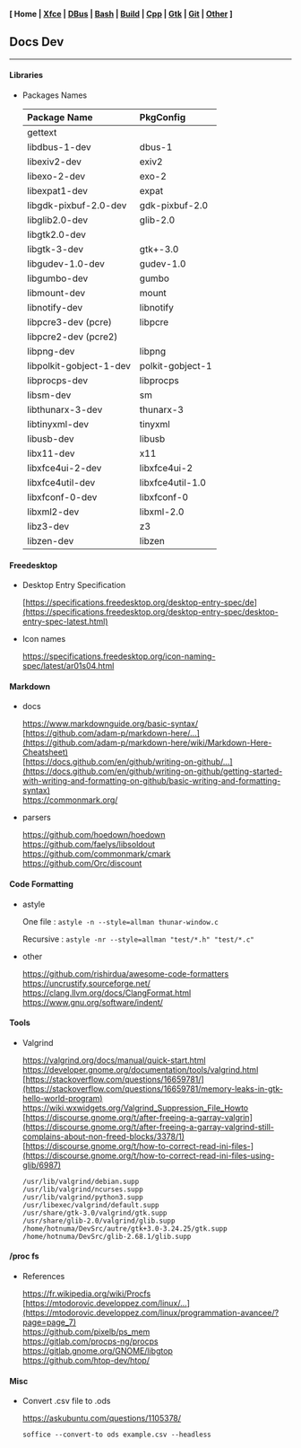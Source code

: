 **[ Home | [Xfce](05-Xfce.html) | [DBus](10-DBus.html) | [Bash](15-Bash.html) | [Build](20-Build.html) | [Cpp](25-Cpp.html) | [Gtk](30-Gtk.html) | [Git](35-Git.html) | [Other](99-Other.html) ]**

## Docs Dev

---

#### Libraries

* Packages Names

    | Package Name            | PkgConfig               |
    | :---------------------- | :---------------------- |
    | gettext                 |                         |
    | libdbus-1-dev           | dbus-1                  |
    | libexiv2-dev            | exiv2                   |
    | libexo-2-dev            | exo-2                   |
    | libexpat1-dev           | expat                   |
    | libgdk-pixbuf-2.0-dev   | gdk-pixbuf-2.0          |
    | libglib2.0-dev          | glib-2.0                |
    | libgtk2.0-dev           |                         |
    | libgtk-3-dev            | gtk+-3.0                |
    | libgudev-1.0-dev        | gudev-1.0               |
    | libgumbo-dev            | gumbo                   |
    | libmount-dev            | mount                   |
    | libnotify-dev           | libnotify               |
    | libpcre3-dev (pcre)     | libpcre                 |
    | libpcre2-dev (pcre2)    |                         |
    | libpng-dev              | libpng                  |
    | libpolkit-gobject-1-dev | polkit-gobject-1        |
    | libprocps-dev           | libprocps               |
    | libsm-dev               | sm                      |
    | libthunarx-3-dev        | thunarx-3               |
    | libtinyxml-dev          | tinyxml                 |
    | libusb-dev              | libusb                  |
    | libx11-dev              | x11                     |
    | libxfce4ui-2-dev        | libxfce4ui-2            |
    | libxfce4util-dev        | libxfce4util-1.0        |
    | libxfconf-0-dev         | libxfconf-0             |
    | libxml2-dev             | libxml-2.0              |
    | libz3-dev               | z3                      |
    | libzen-dev              | libzen                  |



#### Freedesktop

* Desktop Entry Specification
    
    [https://specifications.freedesktop.org/desktop-entry-spec/de](https://specifications.freedesktop.org/desktop-entry-spec/desktop-entry-spec-latest.html)  

* Icon names
    
    https://specifications.freedesktop.org/icon-naming-spec/latest/ar01s04.html  



#### Markdown

* docs
    
    https://www.markdownguide.org/basic-syntax/  
    [https://github.com/adam-p/markdown-here/...](https://github.com/adam-p/markdown-here/wiki/Markdown-Here-Cheatsheet)  
    [https://docs.github.com/en/github/writing-on-github/...](https://docs.github.com/en/github/writing-on-github/getting-started-with-writing-and-formatting-on-github/basic-writing-and-formatting-syntax)  
    https://commonmark.org/  

* parsers
    
    https://github.com/hoedown/hoedown  
    https://github.com/faelys/libsoldout  
    https://github.com/commonmark/cmark  
    https://github.com/Orc/discount  



#### Code Formatting

* astyle
    
    One file : `astyle -n --style=allman thunar-window.c`

    Recursive : `astyle -nr --style=allman "test/*.h" "test/*.c"`

* other
    
    https://github.com/rishirdua/awesome-code-formatters  
    https://uncrustify.sourceforge.net/  
    https://clang.llvm.org/docs/ClangFormat.html  
    https://www.gnu.org/software/indent/  


#### Tools

* Valgrind
    
    https://valgrind.org/docs/manual/quick-start.html  
    https://developer.gnome.org/documentation/tools/valgrind.html  
    [https://stackoverflow.com/questions/16659781/](https://stackoverflow.com/questions/16659781/memory-leaks-in-gtk-hello-world-program)  
    https://wiki.wxwidgets.org/Valgrind_Suppression_File_Howto  
    [https://discourse.gnome.org/t/after-freeing-a-garray-valgrin](https://discourse.gnome.org/t/after-freeing-a-garray-valgrind-still-complains-about-non-freed-blocks/3378/1)  
    [https://discourse.gnome.org/t/how-to-correct-read-ini-files-](https://discourse.gnome.org/t/how-to-correct-read-ini-files-using-glib/6987)  
    
    ```
    /usr/lib/valgrind/debian.supp
    /usr/lib/valgrind/ncurses.supp
    /usr/lib/valgrind/python3.supp
    /usr/libexec/valgrind/default.supp
    /usr/share/gtk-3.0/valgrind/gtk.supp
    /usr/share/glib-2.0/valgrind/glib.supp
    /home/hotnuma/DevSrc/autre/gtk+3.0-3.24.25/gtk.supp
    /home/hotnuma/DevSrc/glib-2.68.1/glib.supp
    ```



#### /proc fs

* References
    
    https://fr.wikipedia.org/wiki/Procfs  
    [https://mtodorovic.developpez.com/linux/...](https://mtodorovic.developpez.com/linux/programmation-avancee/?page=page_7)  
    https://github.com/pixelb/ps_mem  
    https://gitlab.com/procps-ng/procps  
    https://gitlab.gnome.org/GNOME/libgtop  
    https://github.com/htop-dev/htop/  
    


#### Misc

* Convert .csv file to .ods
    
    https://askubuntu.com/questions/1105378/  
    
    `soffice --convert-to ods example.csv --headless`


